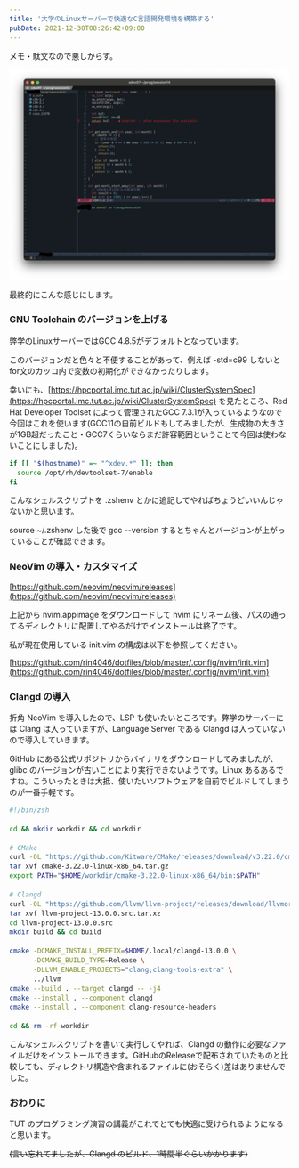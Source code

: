 ```yaml
---
title: '大学のLinuxサーバーで快適なC言語開発環境を構築する'
pubDate: 2021-12-30T08:26:42+09:00
---
```


メモ・駄文なので悪しからず。

<!-- more -->

![](./20211230105831.png)

最終的にこんな感じにします。

### GNU Toolchain のバージョンを上げる

弊学のLinuxサーバーではGCC 4.8.5がデフォルトとなっています。

このバージョンだと色々と不便することがあって、例えば -std=c99 しないとfor文のカッコ内で変数の初期化ができなかったりします。

幸いにも、[https://hpcportal.imc.tut.ac.jp/wiki/ClusterSystemSpec](https://hpcportal.imc.tut.ac.jp/wiki/ClusterSystemSpec) を見たところ、Red Hat Developer Toolset によって管理されたGCC 7.3.1が入っているようなので今回はこれを使います(GCC11の自前ビルドもしてみましたが、生成物の大きさが1GB超だったこと・GCC7くらいならまだ許容範囲ということで今回は使わないことにしました)。

```zsh
if [[ "$(hostname)" =~ "^xdev.*" ]]; then
  source /opt/rh/devtoolset-7/enable
fi
```

こんなシェルスクリプトを .zshenv とかに追記してやればちょうどいいんじゃないかと思います。

source ~/.zshenv した後で gcc --version するとちゃんとバージョンが上がっていることが確認できます。

### NeoVim の導入・カスタマイズ

[https://github.com/neovim/neovim/releases](https://github.com/neovim/neovim/releases)

上記から nvim.appimage をダウンロードして nvim にリネーム後、パスの通ってるディレクトリに配置してやるだけでインストールは終了です。

私が現在使用している init.vim の構成は以下を参照してください。

[https://github.com/rin4046/dotfiles/blob/master/.config/nvim/init.vim](https://github.com/rin4046/dotfiles/blob/master/.config/nvim/init.vim)

### Clangd の導入

折角 NeoVim を導入したので、LSP も使いたいところです。弊学のサーバーには Clang は入っていますが、Language Server である Clangd は入っていないので導入していきます。

GitHub にある公式リポジトリからバイナリをダウンロードしてみましたが、glibc のバージョンが古いことにより実行できないようです。Linux あるあるですね。こういったときは大抵、使いたいソフトウェアを自前でビルドしてしまうのが一番手軽です。

```zsh
#!/bin/zsh

cd && mkdir workdir && cd workdir

# CMake
curl -OL "https://github.com/Kitware/CMake/releases/download/v3.22.0/cmake-3.22.0-linux-x86_64.tar.gz"
tar xvf cmake-3.22.0-linux-x86_64.tar.gz
export PATH="$HOME/workdir/cmake-3.22.0-linux-x86_64/bin:$PATH"

# Clangd
curl -OL "https://github.com/llvm/llvm-project/releases/download/llvmorg-13.0.0/llvm-project-13.0.0.src.tar.xz"
tar xvf llvm-project-13.0.0.src.tar.xz
cd llvm-project-13.0.0.src
mkdir build && cd build

cmake -DCMAKE_INSTALL_PREFIX=$HOME/.local/clangd-13.0.0 \
      -DCMAKE_BUILD_TYPE=Release \
      -DLLVM_ENABLE_PROJECTS="clang;clang-tools-extra" \
      ../llvm
cmake --build . --target clangd -- -j4
cmake --install . --component clangd
cmake --install . --component clang-resource-headers

cd && rm -rf workdir
```

こんなシェルスクリプトを書いて実行してやれば、Clangd の動作に必要なファイルだけをインストールできます。GitHubのReleaseで配布されていたものと比較しても、ディレクトリ構造や含まれるファイルに(おそらく)差はありませんでした。

### おわりに

TUT のプログラミング演習の講義がこれでとても快適に受けられるようになると思います。

<s>(言い忘れてましたが、Clangd のビルド、1時間半ぐらいかかります)</s>
